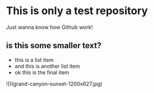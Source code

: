# This is only a test repository 

Just wanna know how Github work!

## is this some smaller text?

* this is a list item
* and this is another list item
* ok this is the final item 

!()(grand-canyon-sunset-1200x627.jpg)
